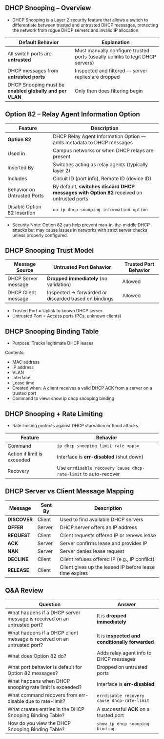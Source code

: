 ## DHCP Snooping – Overview
- DHCP Snooping is a Layer 2 security feature that allows a switch to differentiate between trusted and untrusted DHCP messages, protecting the network from rogue DHCP servers and invalid IP allocation.

| Default Behavior                                        | Explanation                                                                   |
| ------------------------------------------------------- | ----------------------------------------------------------------------------- |
| All switch ports are **untrusted**                      | Must manually configure trusted ports (usually uplinks to legit DHCP servers) |
| DHCP messages from **untrusted ports**                  | Inspected and filtered — server replies are dropped                           |
| DHCP Snooping must be **enabled globally and per VLAN** | Only then does filtering begin                                                |

## Option 82 – Relay Agent Information Option
| Feature                     | Description                                                                               |
| --------------------------- | ----------------------------------------------------------------------------------------- |
| **Option 82**               | DHCP Relay Agent Information Option — adds metadata to DHCP messages                      |
| Used in                     | Campus networks or when DHCP relays are present                                           |
| Inserted By                 | Switches acting as relay agents (typically layer 2)                                       |
| Includes                    | Circuit ID (port info), Remote ID (device ID)                                             |
| Behavior on Untrusted Ports | By default, **switches discard DHCP messages with Option 82** received on untrusted ports |
| Disable Option 82 Insertion | `no ip dhcp snooping information option`                                                  |

- Security Note: Option 82 can help prevent man-in-the-middle DHCP attacks but may cause issues in networks with strict server checks unless properly configured.

## DHCP Snooping Trust Model
| Message Source      | Untrusted Port Behavior                              | Trusted Port Behavior |
| ------------------- | ---------------------------------------------------- | --------------------- |
| DHCP Server message | **Dropped immediately** (no validation)              | Allowed               |
| DHCP Client message | Inspected → forwarded or discarded based on bindings | Allowed               |

- Trusted Port = Uplink to known DHCP server
- Untrusted Port = Access ports (PCs, unknown clients)

## DHCP Snooping Binding Table
- Purpose: Tracks legitimate DHCP leases

Contents:
- MAC address
- IP address
- VLAN
- Interface
- Lease time
- Created when: A client receives a valid DHCP ACK from a server on a trusted port
- Command to view: show ip dhcp snooping binding

## DHCP Snooping + Rate Limiting
- Rate limiting protects against DHCP starvation or flood attacks.

| Feature                     | Behavior                                                        |
| --------------------------- | --------------------------------------------------------------- |
| Command                     | `ip dhcp snooping limit rate <pps>`                             |
| Action if limit is exceeded | Interface is **err-disabled** (shut down)                       |
| Recovery                    | Use `errdisable recovery cause dhcp-rate-limit` to auto-recover |

## DHCP Server vs Client Message Mapping
| Message      | Sent By | Description                                             |
| ------------ | ------- | ------------------------------------------------------- |
| **DISCOVER** | Client  | Used to find available DHCP servers                     |
| **OFFER**    | Server  | DHCP server offers an IP address                        |
| **REQUEST**  | Client  | Client requests offered IP or renews lease              |
| **ACK**      | Server  | Server confirms lease and provides IP                   |
| **NAK**      | Server  | Server denies lease request                             |
| **DECLINE**  | Client  | Client refuses offered IP (e.g., IP conflict)           |
| **RELEASE**  | Client  | Client gives up the leased IP before lease time expires |

## Q&A Review
| Question                                                                | Answer                                          |
| ----------------------------------------------------------------------- | ----------------------------------------------- |
| What happens if a DHCP server message is received on an untrusted port? | It is **dropped immediately**                   |
| What happens if a DHCP client message is received on an untrusted port? | It is **inspected and conditionally forwarded** |
| What does Option 82 do?                                                 | Adds relay agent info to DHCP messages          |
| What port behavior is default for Option 82 messages?                   | Dropped on untrusted ports                      |
| What happens when DHCP snooping rate limit is exceeded?                 | Interface is **err-disabled**                   |
| What command recovers from err-disable due to rate-limit?               | `errdisable recovery cause dhcp-rate-limit`     |
| What creates entries in the DHCP Snooping Binding Table?                | A successful **ACK** on a trusted port          |
| How do you view the DHCP Snooping Binding Table?                        | `show ip dhcp snooping binding`                 |







